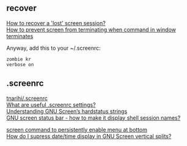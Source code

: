 ## recover
[How to recover a 'lost' screen session?](https://unix.stackexchange.com/questions/28675/how-to-recover-a-lost-screen-session)  
[How to prevent screen from terminating when command in window terminates](https://serverfault.com/questions/237778/how-to-prevent-screen-from-terminating-when-command-in-window-terminates)  

Anyway, add this to your ~/.screenrc:

```Shell
zombie kr
verbose on
```

## .screenrc
[tnarihi/.screenrc](https://gist.github.com/tnarihi/3c459b4df0ff7a64695c)  
[What are useful .screenrc settings?](https://serverfault.com/questions/3740/what-are-useful-screenrc-settings)  
[Understanding GNU Screen’s hardstatus strings](http://www.kilobitspersecond.com/2014/02/10/understanding-gnu-screens-hardstatus-strings/)  
[GNU screen status bar - how to make it display shell session names?](https://unix.stackexchange.com/questions/114505/gnu-screen-status-bar-how-to-make-it-display-shell-session-names)  

[screen command to persistently enable menu at bottom](https://stackoverflow.com/questions/19705378/screen-command-to-persistently-enable-menu-at-bottom)  
[How do I supress date/time display in GNU Screen vertical splits?](https://superuser.com/questions/600851/how-do-i-supress-date-time-display-in-gnu-screen-vertical-splits)  
